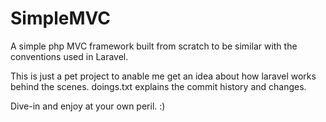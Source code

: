 # SimpleMVC
A simple php MVC framework built from scratch to be similar with the conventions used in Laravel.

This is just a pet project to anable me get an idea about how laravel works behind the scenes. doings.txt explains the commit history and changes.

Dive-in and enjoy at your own peril. :)
